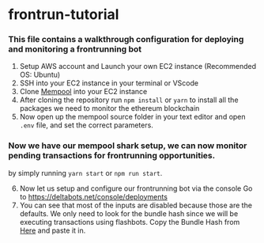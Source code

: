 # frontrun-tutorial

### This file contains a walkthrough configuration for deploying and monitoring a frontrunning bot

1. Setup AWS account and Launch your own EC2 instance (Recommended OS: Ubuntu)
2. SSH into your EC2 instance in your terminal or VScode
3. Clone [Mempool](https://github.com/leonardbcampbell/mempool) into your EC2 instance
4. After cloning the repository run `npm install` or `yarn` to install all the packages we need to monitor the ethereum blockchain
5. Now open up the mempool source folder in your text editor and open `.env` file, and set the correct parameters.
### Now we have our mempool shark setup, we can now monitor pending transactions for frontrunning opportunities.
by simply running `yarn start` or `npm run start`.

6. Now let us setup and configure our frontrunning bot via the console Go to https://deltabots.net/console/deployments
7. You can see that most of the inputs are disabled because those are the defaults. We only need to look for the bundle hash since we will be executing transactions using flashbots. Copy the Bundle Hash from [Here](https://docs.flashbots.net/flashbots-auction/searchers/advanced/troubleshooting) and paste it in.

